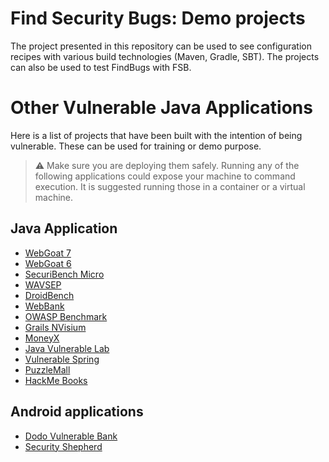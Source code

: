 
# Find Security Bugs: Demo projects

The project presented in this repository can be used to see configuration recipes with various build technologies (Maven, Gradle, SBT). The projects can also be used to test FindBugs with FSB.

# Other Vulnerable Java Applications

Here is a list of projects that have been built with the intention of being vulnerable. These can be used for training or demo purpose.

> :warning: Make sure you are deploying them safely. Running any of the following applications could expose your machine to command execution. It is suggested running those in a container or a virtual machine.

## Java Application

 - [WebGoat 7](https://github.com/WebGoat/WebGoat)
 - [WebGoat 6](https://github.com/WebGoat/WebGoat-Legacy)
 - [SecuriBench Micro](https://github.com/too4words/securibench-micro)
 - [WAVSEP](https://github.com/sectooladdict/wavsep)
 - [DroidBench](https://github.com/secure-software-engineering/DroidBench)
 - [WebBank](https://github.com/pentestingforfunandprofit/webbank)
 - [OWASP Benchmark](https://www.owasp.org/index.php/Benchmark)
 - [Grails NVisium](https://github.com/nVisium/grails-nV)
 - [MoneyX](https://github.com/nVisium/MoneyX)
 - [Java Vulnerable Lab](https://github.com/CSPF-Founder/JavaVulnerableLab)
 - [Vulnerable Spring](https://github.com/CSPF-Founder/VulnerableSpring)
 - [PuzzleMall](https://code.google.com/archive/p/puzzlemall/)
 - [HackMe Books](http://www.mcafee.com/us/downloads/free-tools/hacmebooks.aspx)

## Android applications

 - [Dodo Vulnerable Bank](https://github.com/CSPF-Founder/DodoVulnerableBank)
 - [Security Shepherd](https://www.owasp.org/index.php/OWASP_Security_Shepherd)
